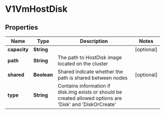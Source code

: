 # V1VmHostDisk

## Properties
Name | Type | Description | Notes
------------ | ------------- | ------------- | -------------
**capacity** | **String** |  |  [optional]
**path** | **String** | The path to HostDisk image located on the cluster | 
**shared** | **Boolean** | Shared indicate whether the path is shared between nodes |  [optional]
**type** | **String** | Contains information if disk.img exists or should be created allowed options are &#x27;Disk&#x27; and &#x27;DiskOrCreate&#x27; | 
